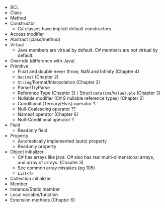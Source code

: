 - BCL
- Class
- Method
- Constructor
  - C# classes have implicit default constructors
- Access modifier
- Abstract (class/method)
- Virtual
  - Java members are virtual by default. C# members are not virtual by default.
- Override (difference with Java)
- Primitive
  - Float and double never throw, NaN and Infinity (Chapter 4)
  - `Decimal` (Chapter 2)
  - `String`/Format/Interpolation (Chapter 2)
  - Parse/TryParse
  - Reference Type (Chapter 3) / Struct `DateTime`/`ValueTuple` (Chapter 3)
  - Nullable modifier (C# 8 nullable reference types) (Chapter 2)
  - Conditional (Ternary/Elvis) operator ?:
  - Null-Coalescing operator ??
  - Nameof operator (Chapter 6) 
  - Null-Conditional operator ?.
- Field
  - Readonly field
- Property
  - Automatically implemented (auto) property
  - Readonly property
- Object initializer
  - C# has arrays like java. C# also has real multi-dimensional arrays, and array of arrays. (Chapter 3) 
  - See common array mistakes (pg 105)
  - `List<T>`
- Collection initializer
- Member
- Instance/Static member
- Local variable/function
- Extension methods (Chapter 6)

